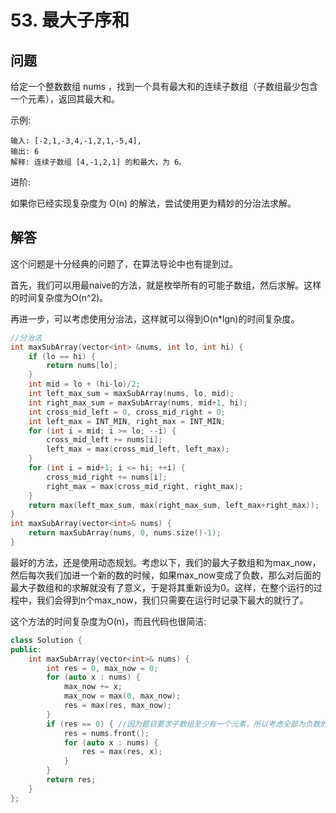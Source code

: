 # 53. 最大子序和

## 问题

给定一个整数数组 nums ，找到一个具有最大和的连续子数组（子数组最少包含一个元素），返回其最大和。

示例:
```
输入: [-2,1,-3,4,-1,2,1,-5,4],
输出: 6
解释: 连续子数组 [4,-1,2,1] 的和最大，为 6。
```
进阶:

如果你已经实现复杂度为 O(n) 的解法，尝试使用更为精妙的分治法求解。

## 解答
这个问题是十分经典的问题了，在算法导论中也有提到过。

首先，我们可以用最naive的方法，就是枚举所有的可能子数组，然后求解。这样的时间复杂度为O(n^2)。

再进一步，可以考虑使用分治法，这样就可以得到O(n*lgn)的时间复杂度。

```C++
//分治法
int maxSubArray(vector<int> &nums, int lo, int hi) {
    if (lo == hi) {
        return nums[lo];
    }
    int mid = lo + (hi-lo)/2;
    int left_max_sum = maxSubArray(nums, lo, mid);
    int right_max_sum = maxSubArray(nums, mid+1, hi);
    int cross_mid_left = 0, cross_mid_right = 0;
    int left_max = INT_MIN, right_max = INT_MIN;
    for (int i = mid; i >= lo; --i) {
        cross_mid_left += nums[i];
        left_max = max(cross_mid_left, left_max);
    }
    for (int i = mid+1; i <= hi; ++i) {
        cross_mid_right += nums[i];
        right_max = max(cross_mid_right, right_max);
    }
    return max(left_max_sum, max(right_max_sum, left_max+right_max));
}
int maxSubArray(vector<int>& nums) {
    return maxSubArray(nums, 0, nums.size()-1);
}
```
最好的方法，还是使用动态规划。考虑以下，我们的最大子数组和为max_now，然后每次我们加进一个新的数的时候，如果max_now变成了负数，那么对后面的最大子数组和的求解就没有了意义，于是将其重新设为0。这样，在整个运行的过程中，我们会得到n个max_now，我们只需要在运行时记录下最大的就行了。

这个方法的时间复杂度为O(n)，而且代码也很简洁:
```c++
class Solution {
public:
    int maxSubArray(vector<int>& nums) {
        int res = 0, max_now = 0;
        for (auto x : nums) {
            max_now += x;
            max_now = max(0, max_now);
            res = max(res, max_now);
        }
        if (res == 0) { //因为题目要求子数组至少有一个元素，所以考虑全部为负数的情况。
            res = nums.front();
            for (auto x : nums) {
                res = max(res, x);
            }        
        }
        return res;
    }
};
```